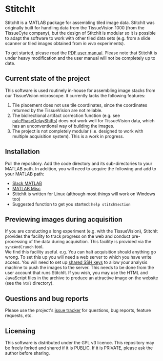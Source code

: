 # StitchIt

StitchIt is a MATLAB package for assembling tiled image data. StitchIt was originally built for handling data from the TissueVision 1000 (from the TissueCyte company), but the design of StitchIt is modular so it is possible to adapt the software to work with other tiled data sets (e.g. from a slide scanner or tiled images obtained from *in vivo* experiments).

To get started, please read the [PDF user manual](https://bitbucket.org/tvbz/tvmat/downloads/user_manual.pdf).
Please note that StitchIt is under heavy modification and the user manual will not be completely up to date.


## Current state of the project
This software is used routinely in-house for assembling image stacks from our TissueVision microscope. 
It currently lacks the following features:

1. Tile placement does not use tile coordinates, since the coordinates returned by the TissueVision are not reliable. 
2. The bidirectional artifact correction function (e.g. see [calcPhaseDelayShifts](https://github.com/BaselLaserMouse/StitchIt/blob/master/code/artifactCorrection/calcPhaseDelayShifts.m)) does not work well for TissueVision data, which has an unconventional way of building the images.
3. The project is not completely modular (i.e. designed to work with multiple acquisition system). This is a work in progress. 


## Installation

Pull the repository. Add the code directory and its sub-directories to your MATLAB path. In addition, you will need
to acquire the following and add to your MATLAB path:

- [Slack MATLAB](http://www.mathworks.com/matlabcentral/fileexchange/48508-slackmatlab)
- [MATLAB Misc](https://bitbucket.org/raacampbell/misc-matlab)
- StitchIt is written for Linux (although most things will work on Windows too)
- Suggested function to get you started: ``help stitchSection``

## Previewing images during acquisition

If you are conducting a long experiment (e.g. with the TissueVision), StitchIt provides the facility to track progress
on the web and conduct pre-processing of the data during acquisition. 
This facility is provided via the ``syncAndCrunch`` tool.  
We find this facility useful. e.g. You can halt acquisition should anything go wrong. 
To set this up you will need a web server to which you have write access. You will need to set up [shared SSH keys](https://www.digitalocean.com/community/tutorials/how-to-set-up-ssh-keys--2) to allow your analysis machine to push the images to the server. This needs to be done from the user account that runs StitchIt. If you wish, you may use the HTML and JavaScript files in the archive to produce an attractive image on the website (see the ```html``` directory).


## Questions and bug reports
Please use the project's [issue tracker](https://github.com/BaselLaserMouse/StitchIt/issues) for questions, bug reports, feature requests, etc.


## Licensing 
This software is distributed under the GPL v3 licence. This repository may be freely forked and shared if it is PUBLIC. 
If it is PRIVATE, please ask the author before sharing. 
